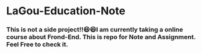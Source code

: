 # LaGou-Education-Note


###  This is not a side project!!:laughing::laughing:I am currently taking a online course about Frond-End. This is repo for Note and Assignment. Feel Free to check it.
